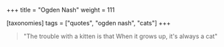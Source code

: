 +++
title = "Ogden Nash"
weight = 111

[taxonomies]
tags = ["quotes", "ogden nash", "cats"]
+++

> "The trouble with a kitten is that
> When it grows up, it's always a cat"

